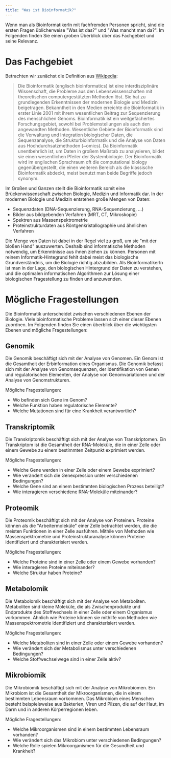 ```yaml
---
title: "Was ist Bioinformatik?"
---
```


Wenn man als BioinformatikerIn mit fachfremden Personen spricht, sind die ersten Fragen üblicherweise "Was ist das?" und "Was mancht man da?". Im Folgenden finden Sie einen groben Überblick über das Fachgebiet und seine Relevanz.

# Das Fachgebiet

Betrachten wir zunächst die Definition aus [Wikipedia](https://de.wikipedia.org/wiki/Bioinformatik):
> Die Bioinformatik (englisch bioinformatics) ist eine interdisziplinäre Wissenschaft, die Probleme aus den Lebenswissenschaften mit theoretischen computergestützten Methoden löst. Sie hat zu grundlegenden Erkenntnissen der modernen Biologie und Medizin beigetragen. Bekanntheit in den Medien erreichte die Bioinformatik in erster Linie 2001 mit ihrem wesentlichen Beitrag zur Sequenzierung des menschlichen Genoms.
> Bioinformatik ist ein weitgefächertes Forschungsgebiet, sowohl bei Problemstellungen als auch den angewandten Methoden. Wesentliche Gebiete der Bioinformatik sind die Verwaltung und Integration biologischer Daten, die Sequenzanalyse, die Strukturbioinformatik und die Analyse von Daten aus Hochdurchsatzmethoden (~omics). Da Bioinformatik unentbehrlich ist, um Daten in großem Maßstab zu analysieren, bildet sie einen wesentlichen Pfeiler der Systembiologie.
> Der Bioinformatik wird im englischen Sprachraum oft die computational biology gegenübergestellt, die einen weiteren Bereich als die klassische Bioinformatik abdeckt, meist benutzt man beide Begriffe jedoch synonym.

Im Großen und Ganzen stellt die Bioinformatik somit eine Brückenwissenschaft zwischen Biologie, Medizin und Informatik dar. In der modernen Biologie und Medizin entstehen große Mengen von Daten:

- Sequenzdaten (DNA-Sequenzierung, RNA-Sequenzierung, ...)
- Bilder aus bildgebenden Verfahren (MRT, CT, Mikroskopie)
- Spektren aus Massenspektrometrie
- Proteinstrukturdaten aus Röntgenkristallographie und ähnlichen Verfahren

Die Menge von Daten ist dabei in der Regel viel zu groß, um sie "mit der bloßen Hand" auszuwerten. Deshalb sind informatische Methoden notwendig, um Erkenntnisse aus ihnen ziehen zu können. Personen mit reinem Informatik-Hintegrund fehlt dabei meist das biologische Grundverständnis, um die Biologie richtig abzubilden. 
Als BioinformatikerIn ist man in der Lage, den biologischen Hintergrund der Daten zu verstehen, und die optimalen informatischen Algorithmen zur Lösung einer biologischen Fragestellung zu finden und anzuwenden.

# Mögliche Fragestellungen

Die Bioinformatik unterscheidet zwischen verschiedenen Ebenen der Biologie. Viele bioinformatische Probleme lassen sich einer dieser Ebenen zuordnen. Im Folgenden finden Sie einen überblick über die wichtigsten Ebenen und mögliche Fragestellungen:

## Genomik

Die Genomik beschäftigt sich mit der Analyse von Genomen. Ein Genom ist die Gesamtheit der Erbinformation eines Organismus. Die Genomik befasst sich mit der Analyse von Genomsequenzen, der Identifikation von Genen und regulatorischen Elementen, der Analyse von Genomvariationen und der Analyse von Genomstrukturen.

Mögliche Fragestellungen:
- Wo befinden sich Gene im Genom?
- Welche Funktion haben regulatorische Elemente?
- Welche Mutationen sind für eine Krankheit verantwortlich?

## Transkriptomik

Die Transkriptomik beschäftigt sich mit der Analyse von Transkriptomen. Ein Transkriptom ist die Gesamtheit der RNA-Moleküle, die in einer Zelle oder einem Gewebe zu einem bestimmten Zeitpunkt exprimiert werden.

Mögliche Fragestellungen:
- Welche Gene werden in einer Zelle oder einem Gewebe exprimiert?
- Wie verändert sich die Genexpression unter verschiedenen Bedingungen?
- Welche Gene sind an einem bestimmten biologischen Prozess beteiligt?
- Wie interagieren verschiedene RNA-Moleküle miteinander?

## Proteomik

Die Proteomik beschäftigt sich mit der Analyse von Proteinen. Proteine können als die "Arbeitermoleküle" einer Zelle betrachtet werden, die die meisten Funktionen in einer Zelle ausführen. Mithile von Methoden wie Massenspektrometrie und Proteinstrukturanalyse können Proteine identifiziert und charakterisiert werden.

Mögliche Fragestellungen:
- Welche Proteine sind in einer Zelle oder einem Gewebe vorhanden?
- Wie interagieren Proteine miteinander?
- Welche Struktur haben Proteine?

## Metabolomik

Die Metabolomik beschäftigt sich mit der Analyse von Metaboliten. Metaboliten sind kleine Moleküle, die als Zwischenprodukte und Endprodukte des Stoffwechsels in einer Zelle oder einem Organismus vorkommen. Ähnlich wie Proteine können sie mithilfe von Methoden wie Massenspektrometrie identifiziert und charakterisiert werden.

Mögliche Fragestellungen:
- Welche Metaboliten sind in einer Zelle oder einem Gewebe vorhanden?
- Wie verändert sich der Metabolismus unter verschiedenen Bedingungen?
- Welche Stoffwechselwege sind in einer Zelle aktiv?

## Mikrobiomik

Die Mikrobiomik beschäftigt sich mit der Analyse von Mikrobiomen. Ein Mikrobiom ist die Gesamtheit der Mikroorganismen, die in einem bestimmten Lebensraum vorkommen. Das Mikrobiom eines Menschen besteht beispielsweise aus Bakterien, Viren und Pilzen, die auf der Haut, im Darm und in anderen Körperregionen leben.

Mögliche Fragestellungen:
- Welche Mikroorganismen sind in einem bestimmten Lebensraum vorhanden?
- Wie verändert sich das Mikrobiom unter verschiedenen Bedingungen?
- Welche Rolle spielen Mikroorganismen für die Gesundheit und Krankheit?